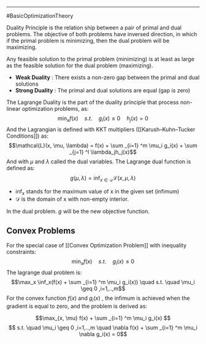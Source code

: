 ----
#BasicOptimizationTheory 

Duality Principle is the relation ship between a pair of primal and dual problems. The objective of both problems have inversed direction, in which if the primal problem is minimizing, then the dual problem will be maximizing.

Any feasible solution to the primal problem (minimizing) is  at least as large as the feasible solution for the dual problem (maximizing).

- **Weak Duality** : There exists a non-zero gap between the primal and dual solutions
- **Strong Duality** : The primal and dual solutions are equal (gap is zero)

The Lagrange Duality is the part of the duality principle that process non-linear optimization problems, as:
$$\min _x f(x) \quad s.t. \quad g_i(x) \leq 0 \quad h_j(x) =0$$
And the Lagrangian is defined with KKT multipliers ([[Karush–Kuhn–Tucker Conditions]]) as:
$$\mathcal{L}(x, \mu, \lambda) = f(x) + \sum _{i=1} ^m \mu_i g_i(x) + \sum _{j=1} ^l \lambda_jh_j(x)$$
And with $\mu$ and $\lambda$ called the dual variables. The Lagrange dual function is defined as:
$$g(\mu,\lambda) = \inf _{x \in \mathcal{D}} \mathcal{L}(x, \mu, \lambda)$$
- $\inf _x$ stands for the maximum value of x in the given set (infimum)
-  $\mathcal{D}$ is the domain of x with non-empty interior. 

In the dual problem. $g$ will be the new objective function.

## Convex Problems

For the special case of [[Convex Optimization Problem]] with inequality constraints:
$$\min _x f(x) \quad s.t. \quad g_i(x) \leq 0 $$
The lagrange dual problem is:
$$\max_x \inf_x(f(x) + \sum _{i=1} ^m \mu_i g_i(x)) \quad s.t. \quad \mu_i \geq 0 ,i=1,..,m$$
For the convex function $f(x)$ and $g_i(x)$ , the infimum is achieved when the gradient is equal to zero, and the problem is derived as:

$$\max_{x, \mu} f(x) + \sum _{i=1} ^m \mu_i g_i(x) $$
$$ s.t. \quad \mu_i \geq 0 ,i=1,..,m \quad \nabla f(x) + \sum _{i=1} ^m \mu_i \nabla g_i(x) = 0$$

